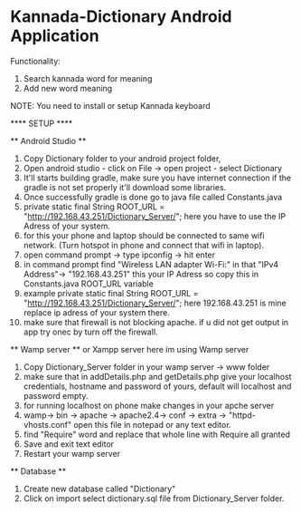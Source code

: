 # Kannada-Dictionary Android Application

Functionality:

1. Search kannada word for meaning
2. Add new word meaning 

NOTE: You need to install or setup Kannada keyboard

**** SETUP ****

** Android Studio **
1. Copy Dictionary folder to your android project folder, 
2. Open android studio - click on File -> open project - select Dictionary 
3. It'll starts building gradle, make sure you have internet connection if the gradle is not set properly it'll download some libraries.
4. Once successfully gradle is done go to java file called Constants.java
5. private static final String ROOT_URL = "http://192.168.43.251/Dictionary_Server/"; here you have to use the IP Adress of your system.
6. for this your phone and laptop should be connected to same wifi network. (Turn hotspot in phone and connect that wifi in laptop).
7. open command prompt -> type ipconfig -> hit enter
8. in command prompt find "Wireless LAN adapter Wi-Fi:" in that  "IPv4 Address"-> "192.168.43.251" this your IP Adress so copy this in Constants.java ROOT_URL variable
9. example private static final String ROOT_URL = "http://192.168.43.251/Dictionary_Server/"; here 192.168.43.251 is mine replace ip adress of your system there.
10. make sure that firewall is not blocking apache. if u did not get output in app try onec by turn off the firewall.

** Wamp server ** or Xampp server here im using Wamp server
1. Copy Dictionary_Server folder in your wamp server -> www folder
2. make sure that in addDetails.php and getDetails.php give your localhost credentials, hostname and password of yours, default will localhost and password empty.
3. for running localhost on phone make changes in your apche server
4. wamp-> bin -> apache -> apache2.4-> conf -> extra -> "httpd-vhosts.conf" open this file in notepad or any text editor.
5. find "Require" word and replace that whole line with Require all granted
6. Save and exit text editor
7. Restart your wamp server
		
** Database **
1. Create new database called "Dictionary"
2. Click on import select dictionary.sql file from Dictionary_Server folder. 
	
